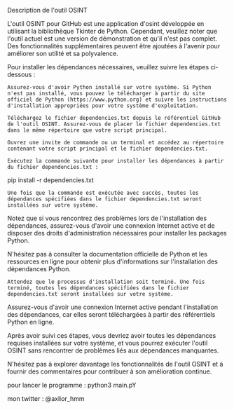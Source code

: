 Description de l'outil OSINT 

L'outil OSINT pour GitHub est une application d'osint développée en utilisant la bibliothèque Tkinter de Python. Cependant, veuillez noter que l'outil actuel est une version de démonstration et qu'il n'est pas complet. Des fonctionnalités supplémentaires peuvent être ajoutées à l'avenir pour améliorer son utilité et sa polyvalence.

Pour installer les dépendances nécessaires, veuillez suivre les étapes ci-dessous :

    Assurez-vous d'avoir Python installé sur votre système. Si Python n'est pas installé, vous pouvez le télécharger à partir du site officiel de Python (https://www.python.org) et suivre les instructions d'installation appropriées pour votre système d'exploitation.

    Téléchargez le fichier dependencies.txt depuis le référentiel GitHub de l'outil OSINT. Assurez-vous de placer le fichier dependencies.txt dans le même répertoire que votre script principal.

    Ouvrez une invite de commande ou un terminal et accédez au répertoire contenant votre script principal et le fichier dependencies.txt.

    Exécutez la commande suivante pour installer les dépendances à partir du fichier dependencies.txt :

pip install -r dependencies.txt

    Une fois que la commande est exécutée avec succès, toutes les dépendances spécifiées dans le fichier dependencies.txt seront installées sur votre système.

Notez que si vous rencontrez des problèmes lors de l'installation des dépendances, assurez-vous d'avoir une connexion Internet active et de disposer des droits d'administration nécessaires pour installer les packages Python.

N'hésitez pas à consulter la documentation officielle de Python et les ressources en ligne pour obtenir plus d'informations sur l'installation des dépendances Python.


    Attendez que le processus d'installation soit terminé. Une fois terminé, toutes les dépendances spécifiées dans le fichier dependencies.txt seront installées sur votre système.

Assurez-vous d'avoir une connexion Internet active pendant l'installation des dépendances, car elles seront téléchargées à partir des référentiels Python en ligne.

Après avoir suivi ces étapes, vous devriez avoir toutes les dépendances requises installées sur votre système, et vous pourrez exécuter l'outil OSINT sans rencontrer de problèmes liés aux dépendances manquantes.

N'hésitez pas à explorer davantage les fonctionnalités de l'outil OSINT et à fournir des commentaires pour contribuer à son amélioration continue.

pour lancer le programme :
    python3 main.pY

mon twitter : @axlior_hmm
